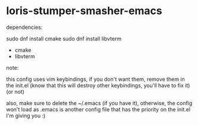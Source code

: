 # loris-stumper-smasher-emacs


dependencies:

sudo dnf install cmake
sudo dnf install libvterm
- cmake
- libvterm


note:

this config uses vim keybindings, if you don't want them, remove them in the init.el (know that this will destroy other keybindings, you'll have to fix it)
(or not)

also, make sure to delete the ~/.emacs (if you have it), otherwise, the config won't load as .emacs is another config file that has the priority on the init.el I'm giving you :)

